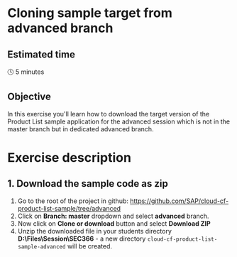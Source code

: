 # Cloning sample target from advanced branch

## Estimated time

:clock4: 5 minutes

## Objective

In this exercise you'll learn how to download the target version of the Product List sample application for the advanced session which is not in the master branch but in dedicated advanced branch.

# Exercise description


## 1. Download the sample code as zip
1. Go to the root of the project in github: https://github.com/SAP/cloud-cf-product-list-sample/tree/advanced
2. Click on **Branch: master** dropdown and select **advanced** branch.
3. Now click on **Clone or download** button and select **Download ZIP**
4. Unzip the downloaded file in your students directory **D:\Files\Session\SEC366** - a new directory ```cloud-cf-product-list-sample-advanced``` will be created.

